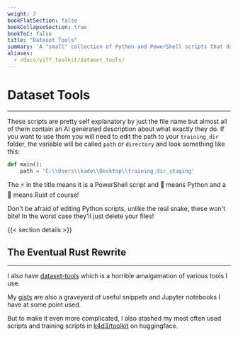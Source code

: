 ```yaml
---
weight: 3
bookFlatSection: false
bookCollapseSection: true
bookToC: false
title: "Dataset Tools"
summary: 'A "small" collection of Python and PowerShell scripts that dataset curators might find handy.'
aliases:
  - /docs/yiff_toolkit/dataset_tools/
---
```


<!--markdownlint-disable MD025 -->

# Dataset Tools

---

These scripts are pretty self explanatory by just the file name but almost all of them contain an AI generated description about what exactly they do. If you want to use them you will need to edit the path to your `training_dir` folder, the variable will be called `path` or `directory` and look something like this:

```py
def main():
    path = 'C:\\Users\\kade\\Desktop\\training_dir_staging'
```

The ⚡ in the title means it is a PowerShell script and 🐍 means Python and a 🦀 means Rust of course!

Don't be afraid of editing Python scripts, unlike the real snake, these won't bite! In the worst case they'll just delete your files!

{{< section details >}}

## The Eventual Rust Rewrite

---

I also have [dataset-tools](https://github.com/ka-de/dataset-tools) which is a horrible amalgamation of various tools I use.

My [gists](https://gist.github.com/ka-de) are also a graveyard of useful snippets and Jupyter notebooks I have at some point used.

But to make it even more complicated, I also stashed my most often used scripts and training scripts in [k4d3/toolkit](https://huggingface.co/k4d3/toolkit) on huggingface.
